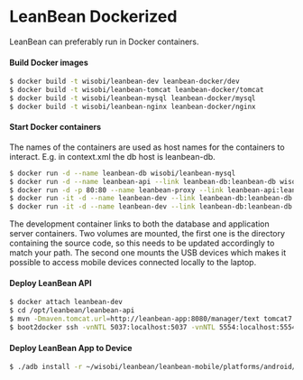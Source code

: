LeanBean Dockerized
========

LeanBean can preferably run in Docker containers.

#### Build Docker images

```bash
$ docker build -t wisobi/leanbean-dev leanbean-docker/dev
$ docker build -t wisobi/leanbean-tomcat leanbean-docker/tomcat
$ docker build -t wisobi/leanbean-mysql leanbean-docker/mysql
$ docker build -t wisobi/leanbean-nginx leanbean-docker/nginx
```

#### Start Docker containers

The names of the containers are used as host names for the containers to interact. E.g. in context.xml the db host is leanbean-db.

```bash
$ docker run -d --name leanbean-db wisobi/leanbean-mysql
$ docker run -d --name leanbean-api --link leanbean-db:leanbean-db wisobi/leanbean-tomcat
$ docker run -d -p 80:80 --name leanbean-proxy --link leanbean-api:leanbean-api wisobi/leanbean-nginx
$ docker run -it -d --name leanbean-dev --link leanbean-db:leanbean-db --link leanbean-api:leanbean-api -v ${HOME}/wisobi/leanbean:/opt/leanbean --privileged -v /dev/bus/usb:/dev/bus/usb wisobi/leanbean-dev
$ docker run -it -d --name leanbean-dev --link leanbean-db:leanbean-db --link leanbean-api:leanbean-api -v ${HOME}/wisobi/leanbean:/opt/leanbean --privileged wisobi/leanbean-dev
```
The development container links to both the database and application server containers. Two volumes are mounted, the first one is the directory containing the source code, so this needs to be updated accordingly to match your path. The second one mounts the USB devices which makes it possible to access mobile devices connected locally to the laptop.

#### Deploy LeanBean API

```bash
$ docker attach leanbean-dev
$ cd /opt/leanbean/leanbean-api
$ mvn -Dmaven.tomcat.url=http://leanbean-app:8080/manager/text tomcat7:redeploy
$ boot2docker ssh -vnNTL 5037:localhost:5037 -vnNTL 5554:localhost:5554 -vnNTL 5555:localhost:5555
```

#### Deploy LeanBean App to Device
```bash
$ ./adb install -r ~/wisobi/leanbean/leanbean-mobile/platforms/android/build/outputs/apk/android-debug.apk
```